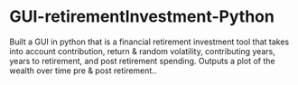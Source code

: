 # GUI-retirementInvestment-Python
Built a GUI in python that is a financial retirement investment tool that takes into account contribution, return &amp; random volatility, contributing years, years to retirement, and post retirement spending. Outputs a plot of the wealth over time pre &amp; post retirement..
